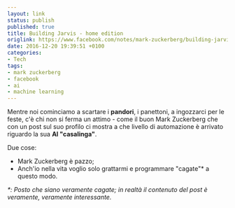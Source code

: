 ```yaml
---
layout: link
status: publish
published: true
title: Building Jarvis - home edition
origlink: https://www.facebook.com/notes/mark-zuckerberg/building-jarvis/10154361492931634/
date: 2016-12-20 19:39:51 +0100
categories:
- Tech
tags:
- mark zuckerberg
- facebook
- ai
- machine learning
---
```


Mentre noi cominciamo a scartare i **pandori**, i panettoni, a ingozzarci per le feste, c'è chi non si ferma un attimo - come il buon Mark Zuckerberg che con un post sul suo profilo ci mostra a che livello di automazione è arrivato riguardo la sua **AI "casalinga"**.

Due cose:

- Mark Zuckerberg è pazzo;
- Anch'io nella vita voglio solo grattarmi e programmare "cagate"* a questo modo.

_*: Posto che siano veramente cagate; in realtà il contenuto del post è veramente, veramente interessante._
